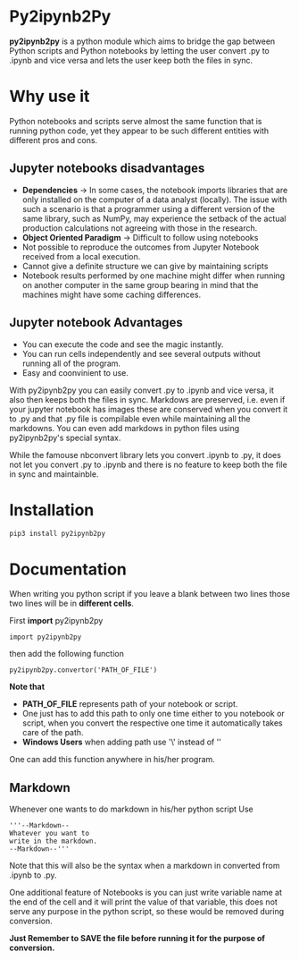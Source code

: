 # Py2ipynb2Py

__py2ipynb2py__ is a python module which aims to bridge the gap between Python scripts and Python notebooks by letting the user convert .py to .ipynb and vice versa and lets the user keep both the files in sync.

# Why use it

Python notebooks and scripts serve almost the same function that is running python code, yet they appear to be such different entities with different pros and cons.

## Jupyter notebooks disadvantages
* __Dependencies__ -> In some cases, the notebook imports libraries that are only installed on the computer of a data analyst (locally). The issue with such a scenario is that a programmer using a different version of the same library, such as NumPy, may experience the setback of the actual 
production calculations not agreeing with those in the research.
* __Object Oriented Paradigm__ -> Difficult to follow using notebooks
* Not possible to reproduce the outcomes from Jupyter Notebook received from a local execution.
* Cannot give a definite structure we can give by maintaining scripts
* Notebook results performed by one machine might differ when running on another computer in the same group bearing in mind that the machines might have some caching differences.

## Jupyter notebook Advantages
* You can execute the code and see the magic instantly.
* You can run cells independently and see several outputs without running all of the program.
* Easy and coonvinient to use.

With py2ipynb2py you can easily convert .py to .ipynb and vice versa, it also then keeps both the files in sync. Markdows are preserved, i.e. even if your jupyter notebook has images these are conserved when you convert it to .py and that .py file is compilable even while maintaining all the markdowns. You can even add markdows in python files using py2ipynb2py's special syntax.

While the famouse nbconvert library lets you convert .ipynb to .py, it does not let you convert .py to .ipynb and there is no feature to keep both the file in sync and maintainble.

# Installation
```
pip3 install py2ipynb2py
```

# Documentation
When writing you python script if you leave a blank between two lines those two lines will be in __different cells__.

First __import__ py2ipynb2py
```
import py2ipynb2py
```
then add the following function
```
py2ipynb2py.convertor('PATH_OF_FILE')
```
__Note that__
* __PATH_OF_FILE__ represents path of your notebook or script.
* One just has to add this path to only one time either to you notebook or script, when you convert the respective one time it automatically takes care of the path.
* __Windows Users__ when adding path use '\\' instead of '\'

One can add this function anywhere in his/her program.

## Markdown

Whenever one wants to do markdown in his/her python script
Use
```
'''--Markdown--
Whatever you want to 
write in the markdown.
--Markdown--'''
```

Note that this will also be the syntax when a markdown in converted from .ipynb to .py.

One additional feature of Notebooks is you can just write variable name at the end of the cell and it will print the value of that variable, this does not serve any purpose in the python script, so these would be removed during conversion.

__Just Remember to SAVE the file before running it for the purpose of conversion.__

